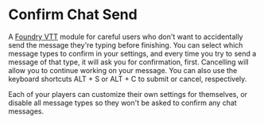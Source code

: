 # Confirm Chat Send

A [Foundry VTT](https://foundryvtt.com) module for careful users who don't want to accidentally send the message they're typing before finishing. You can select which message types to confirm in your settings, and every time you try to send a message of that type, it will ask you for confirmation, first. Cancelling will allow you to continue working on your message. You can also use the keyboard shortcuts ALT + S or ALT + C to submit or cancel, respectively.

Each of your players can customize their own settings for themselves, or disable all message types so they won't be asked to confirm any chat messages.
